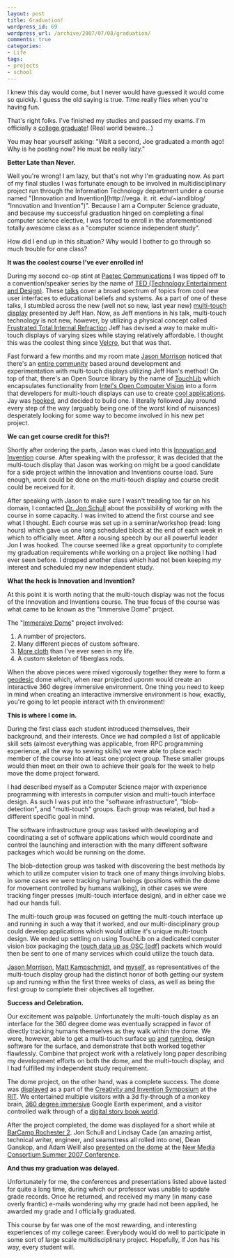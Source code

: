 ```yaml
--- 
layout: post
title: Graduation!
wordpress_id: 69
wordpress_url: /archive/2007/07/08/graduation/
comments: true
categories: 
- Life
tags: 
- projects
- school
---
```


I knew this day would come, but I never would have guessed it would come so quickly. I guess the old saying is true. Time really flies when you're having fun. 

That's right folks. I've finished my studies and passed my exams. I'm officially a [college graduate](http://www.coderjoe.net/images/posts/2007/07/imagraduate.jpg "college graduate")! (Real world beware...)

You may hear yourself asking: "Wait a second, Joe graduated a month ago! Why is he posting now? He must be really lazy."

**Better Late than Never.**

Well you're wrong! I am lazy, but that's not why I'm graduating now. As part of my final studies I was fortunate enough to be involved in multidisciplinary project run through the Information Technology department under a course named "[Innovation and Invention](http://vega. it. rit. edu/~iandiblog/ "Innovation and Invention")". Because I am a Computer Science graduate, and because my successful graduation hinged on completing a final computer science elective, I was forced to enroll in the aforementioned totally awesome class as a "computer science independent study".

<!--more-->

How did I end up in this situation? Why would I bother to go through so much trouble for one class?

**It was the coolest course I've ever enrolled in!**

During my second co-op stint at [Paetec Communications](http://www.paetec.com "Paetec Communications") I was tipped off to a convention/speaker series by the name of [TED (Technology Entertainment and Design)](http://www.ted.com "TED (Technology Entertainment and Design)"). These [talks](http://www.ted.com/talks "Direct link to videos of the TED Talks.") cover a broad spectrum of topics from cool new user interfaces to educational beliefs and systems. As a part of one of these talks, I stumbled across the new (well not so new, last year new)  [multi-touch display](http://www.ted.com/index.php/talks/view/id/65 "Jeff Han's first presentation of his multi-touch display.") presented by Jeff Han. Now, as Jeff mentions in his talk, multi-touch technology is not new, however, by utilizing a physical concept called [Frustrated Total Internal Refraction](http://cs.nyu.edu/~jhan/ftirsense/index.html "Jeff Han's description of how FTIR works as well as how it can be applied to an input device.") Jeff has devised a way to make multi-touch displays  of varying sizes while staying relatively affordable. I thought this was the coolest thing since [Velcro](http://www.rainbowpromotions.org/div_carnival/interactivefun/velcroweb.gif "Velcro == Serious Fun. (Except getting down, that always sucked)"), but that was that. 

Fast forward a few months and my room mate [Jason Morrison](http://www.jayunit.net "Jason's personal website.") noticed that there's an [entire community](http://www.nuigroup.com "The nuigroup website, through which you can access forums containing many FTIR loving nerds.") based around development and experimentation with multi-touch displays utilizing Jeff Han's method! On top of that, there's an Open Source library by the name of [TouchLib](http://www.whitenoiseaudio.com/touchlib/ "The TouchLib website.") which encapsulates functionality from [Intel's Open Computer Vision](http://www.intel.com/technology/computing/opencv/ "The OpenCV website.") into a form that developers for multi-touch displays can use to create [cool applications](http://www.youtube.com/watch?v=qeXew3t0JSs "The touchlib demo application "). Jay was [hooked](http://touch.tumblr.com "Jason's tumblog for the FTIR table project."), and decided to build one. I literally followed Jay around every step of the way (arguably being one of the worst kind of nuisances) desperately looking for some way to become involved in his new pet project.

**We can get course credit for this?!**

Shortly after ordering the parts, Jason was clued into this [Innovation and Invention](http://register.rit.edu/courseSchedule/4004806 "The Innovation and Invention course page on scheduler.") course. After speaking with the professor, it was decided that the multi-touch display that Jason was working on might be a good candidate for a side project within the Innovation and Inventions course load. Sure enough, work could be done on the multi-touch display and course credit could be received for it. 

After speaking with Jason to make sure I wasn't treading too far on his domain, I contacted [Dr. Jon Schull](http://jonschull.blogspot.com "Jon Schull's personal blog.") about the possibility of working with the course in some capacity. I was invited to attend the first course and see what I thought. Each course was set up in a seminar/workshop (read: long hours) which gave us one long scheduled block at the end of each week in which to officially meet. After a rousing speech by our all powerful leader Jon I was hooked. The course seemed like a great opportunity to complete my graduation requirements while working on a project like nothing I had ever seen before. I dropped another class which had not been keeping my interest and scheduled my new independent study.

**What the heck is Innovation and Invention?**

At this point it is worth noting that the multi-touch display was not the focus of the Innovation and Inventions course. The true focus of the course was what came to be known as the "Immersive Dome" project. 

The "[Immersive Dome](/images/posts/2007/07/360degreeimmersivedome.jpg "A picture of our firsrt immersive dome.")" project involved:

1. A number of projectors.
2. Many different pieces of custom software.
3. [More cloth](/images/posts/2007/07/360degreeimmersivedome-far.jpg "A shot of the dome from across our staging room.") than I've ever seen in my life.
4. A custom skeleton of fiberglass rods.

When the above pieces were mixed vigorously together they were to form a [geodesic](http://en.wikipedia.org/wiki/Geodesic "Wikipedia geodesic entry.") dome which, when rear projected uponm would create an interactive 360 degree immersive environment. One thing you need to keep in mind when creating an interactive immersive environment is how, exactly, you're going to let people interact with th environment!

**This is where I come in.**

During the first class each student introduced themselves, their background, and their interests. Once we had compiled a list of applicable skill sets (almost everything was applicable, from RPC programming experience, all the way to sewing skills) we were able to place each member of the course into at least one project group. These smaller groups would then meet on their own to achieve their goals for the week to help move the dome project forward. 

I had described myself as a Computer Science major with experience programming with interests in computer vision and multi-touch interface design. As such I was put into the "software infrastructure", "blob-detection", and "multi-touch" groups. Each group was related, but had a different specific goal in mind. 

The software infrastructure group was tasked with developing and coordinating a set of software applications which would coordinate and control the launching and interaction with the many different software packages which would be running on the dome. 

The blob-detection group was tasked with discovering the best methods by which to utilize computer vision to track one of many things involving blobs. In some cases we were tracking human beings (positions within the dome for movement controlled by humans walking), in other cases we were tracking finger presses (multi-touch interface design), and in either case we had our hands full. 

The multi-touch group was focused on getting the multi-touch interface up and running in such a way that it worked, and our multi-disciplinary group could develop applications which would utilize it's unique multi-touch design. We ended up settling on using TouchLib on a dedicated computer vision box packaging the [touch data up as OSC [pdf]](http://www.iua.upf.es/mtg/reacTable/pdfs/GW2005-KaltenBoverBencinaConstanza.pdf "TUIO Protocol Whitepaper in PDF format.") packets which would then be sent to one of many services which could utilize the touch data.

[Jason Morrison](http://www.jayunit.net "Jason's personal website.... again. :)"), [Matt Kampschmidt](http://www.synchala.net/ "Matt's personal website."), and [myself](http://www.josephbauser.net "My personal website."), as representatives of the multi-touch display group had the distinct honor of both getting our system up and running within the first three weeks of class, as well as being the first group to complete their objectives all together.

**Success and Celebration.**

Our excitement was palpable. Unfortunately the multi-touch display as an interface for the 360 degree dome was eventually scrapped in favor of directly tracking humans themselves as they walk within the dome. We were, however, able to get a multi-touch surface [up](/images/posts/2007/07/multitouch-up.JPG "The multi-touch table booted to Windows XP.") [and](/images/posts/2007/07/multitouch-and.JPG "Me showing off our multi-touch display with my expert showmanship.") [running](/images/posts/2007/07/multitouch-running.JPG "Us playing some virtual airhocky on the multi-touch table. Unfortunately calibration has just gone off in this photo, causing a boxapalooza."), design software for the surface, and demonstrate that both worked together flawlessly. Combine that project work with a relatively long paper describing my development efforts on both the dome, and the multi-touch display, and I had fulfilled my independent study requirement. 

The dome project, on the other hand, was a complete success. The dome was [displayed](/images/posts/2007/07/symposium-dome4.jpg "Our dome glowing with awesomeness durring the symposium.") as a part of the [Creativity and Invention Symposium](http://www.rit.edu/~ciwg/symposium.php3 "The Creativity and Invention Symposium's website.") at the [RIT](http://www.rit.edu "The Rochester Institute of Technology website."). We entertained multiple visitors with a 3d fly-through of a monkey brain, [360 degree immersive](/images/posts/2007/07/symposium-dome3.jpg "A view from inside of the dome.") Google Earth experiment, and a visitor controlled walk through of a [digital story book world](/images/posts/2007/07/symposium-dome1.jpg "Jon Schull showing off our interactive story book."). 

After the project completed, the dome was displayed for a short while at [BarCamp Rochester 2](http://barcamp.org/BarCampRochester2 "The official BarCamp Rochester 2 site."). Jon Schull and Lindsay Cade (an amazing artist, technical writer, engineer, and seamstress all rolled into one), Dean Ganskop, and Adam Weill also [presented on the dome](http://it.rit.edu/~jis/panodomeJS2.ppt.htm "The Dome presentation from NMC Summer 2007.") at the [New Media Consortium Summer 2007 Conference](http://archive.nmc.org/events/2007summerconf/presentation_links.shtml "NMC Summer 2007 Conference presentation list.").

**And thus my graduation was delayed.**

Unfortunately for me, the conferences and presentations listed above lasted for quite a long time, during which our professor was unable to update grade records. Once he returned, and received my many (in many case overly frantic) e-mails wondering why my grade had not been applied, he awarded my grade and I officially graduated. 

This course by far was one of the most rewarding, and interesting experiences of my college career. Everybody would do well to participate in some sort of large scale multidisciplinary project. Hopefully, if Jon has his way, every student will.
